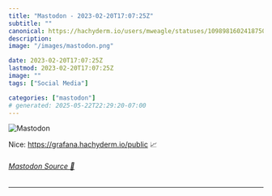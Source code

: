 ```yaml
---
title: "Mastodon - 2023-02-20T17:07:25Z"
subtitle: ""
canonical: https://hachyderm.io/users/mweagle/statuses/109898160241875010
description:
image: "/images/mastodon.png"

date: 2023-02-20T17:07:25Z
lastmod: 2023-02-20T17:07:25Z
image: ""
tags: ["Social Media"]

categories: ["mastodon"]
# generated: 2025-05-22T22:29:20-07:00
---
```

![Mastodon](/images/mastodon.png)

<p>Nice: <a href="https://grafana.hachyderm.io/public" target="_blank" rel="nofollow noopener noreferrer" translate="no"><span class="invisible">https://</span><span class="">grafana.hachyderm.io/public</span><span class="invisible"></span></a>   📈</p>


###### [Mastodon Source 🐘](https://hachyderm.io/@mweagle/109898160241875010)

___
